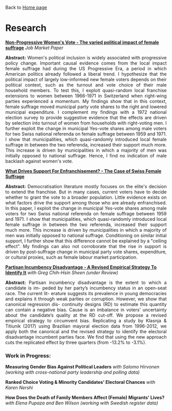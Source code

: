 Back to [Home page](/README.md)

# Research

[**Non-Progressive Women's Vote - The varied political impact of female suffrage**](https://www.dropbox.com/s/a461yj31hjfvs0l/Hofstetter%20Suffrage.pdf?dl=0) *Job Market Paper*

<p align = 'justify'> <b>Abstract:</b> Women's political inclusion is widely associated with progressive policy change. Important causal evidence comes from the local impact female suffrage had during the US Progressive Era, a period in which American politics already followed a liberal trend. I hypothesize that the political impact of largely low-informed new female voters depends on their political context, such as the turnout and vote choice of their male household members. To test this, I exploit quasi-random local franchise extensions to women between 1966-1971 in Switzerland when right-wing parties experienced a momentum. My findings show that in this context, female suffrage moved municipal party vote shares to the right and lowered municipal expenditure. I complement my findings with a 1972 national election survey to provide suggestive evidence that the effects are driven by selection into turnout of women from households with right-voting men. I further exploit the change in municipal Yes-vote shares among male voters for two Swiss national referenda on female suffrage between 1959 and 1971. I show that municipalities, which quasi-randomly introduced local female suffrage in between the two referenda, increased their support much more. This increase is driven by municipalities in which a majority of men was initially opposed to national suffrage. Hence, I find no indication of male backlash against women's vote.</p>

[**What Drives Support For Enfranchisement? - The Case of Swiss Female Suffrage**](https://www.dropbox.com/s/uxnak7gulrm8n8d/Hofstetter%20Democratization.pdf?dl=0)

<p align = 'justify'> <b>Abstract:</b> Democratisation literature mostly focuses on the elite's decision to extend the franchise. But in many cases, current voters have to decide whether to grant the vote to a broader population. Little evidence exists on what factors drive the support among those who are already enfranchised. In this paper, I exploit the change in municipal Yes-vote shares among male voters for two Swiss national referenda on female suffrage between 1959 and 1971. I show that municipalities, which quasi-randomly introduced local female suffrage in between the two referenda, increased their support much more. This increase is driven by municipalities in which a majority of men was initially opposed to national suffrage. Conditioning on similar initial support, I further show that this difference cannot be explained by a "ceiling effect". My findings can also not corroborate that the rise in support is driven by post-suffrage change in municipal party vote shares, expenditure, or cultural proxies, such as female labour market participation.</p>

[**Partisan Incumbency Disadvantage - A Revised Empirical Strategy To Identify It**](https://www.dropbox.com/s/49yv42vtyuin12d/pid_bjps_sep2021.pdf?dl=0) *with Greg Chih-Hsin Sheen (under Review)*

<p align = 'justify'> <b>Abstract:</b> Partisan incumbency disadvantage is the extent to which a candidate is im- peded by her party’s incumbency status in an open-seat race. The current lit- erature suggests its prevalence in young democracies and explains it through weak parties or corruption. However, we show that canonical regression dis- continuity designs (RD) to estimate this quantity can contain a negative bias. Cause is an imbalance in voters’ uncertainty about the candidate’s quality at the RD cut-off. We propose a revised empirical strategy to circumvent bias. Replicating a study by Klasnja & Titiunik (2017) using Brazilian mayoral election data from 1996-2012, we apply both the canonical and the revised strategy to identify the electoral disadvantage incumbent parties face. We find that using the new approach cuts the replicated effect by three quarters (from -13.2% to -3.1%).</p>

### Work in Progress:

**Measuring Gender Bias Against Political Leaders** *with Salomo Hirvonen (working with cross-national party leadership and polling data)*

**Ranked Choice Voting \& Minority Candidates' Electoral Chances** *with Karen Nershi*

**How Does the Death of Family Members Affect (Female) Migrants' Lives?** *with Elena Pupaza and Ben Wilson (working with Swedish register data)*
